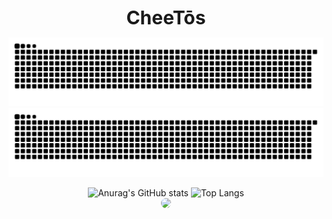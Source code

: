 <div align="center">
  <span style="font-size: 30px"><strong>CheeTōs</strong></span>
</div>


![github contribution grid snake animation](https://raw.githubusercontent.com/don-cryptus/don-cryptus/output/github-contribution-grid-snake-dark.svg#gh-dark-mode-only)![github contribution grid snake animation](https://raw.githubusercontent.com/don-cryptus/don-cryptus/output/github-contribution-grid-snake.svg#gh-light-mode-only)


<div align="center">
<img alt="Anurag&#39;s GitHub stats" src="https://github-readme-stats.vercel.app/api?username=cheetos-club&amp&hide=contribs,prs;show_icons=true" height="200px" weight="400px"/>
<img alt="Top Langs" src="https://github-readme-stats.vercel.app/api/top-langs/?username=cheetos-club&amp;layout=compact" height="200px"/>
</div>

<div align="center">
  <img src="https://cdn.discordapp.com/attachments/1160964119453765703/1180567658526146571/gBWDSGY.png?ex=657de44f&is=656b6f4f&hm=916eeea6c869e1951ea8f40f763b987d56970c40bb1380fca37f1644d88d78df&" width="750"  style="margin: 2px solid white; border-radius: 10px;"/>
</div>

